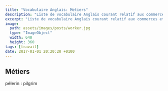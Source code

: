 ```yaml
---
title: "Vocabulaire Anglais: Metiers"
description: "Liste de vocabulaire Anglais courant relatif aux commerces et différents métiers."
excerpt: "Liste de vocabulaire Anglais courant relatif aux commerces et différents métiers."
image:
  path: assets/images/posts/worker.jpg
  type: "ImageObject"
  width: 640
  height: 360
tags: [travail]
date: 2017-01-01 20:20:20 +0100
---
```


## Métiers

pélerin
: pilgrim

